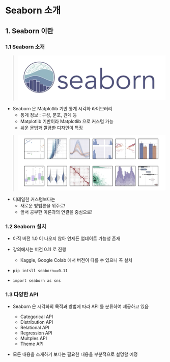 # Seaborn 소개

## 1. Seaborn 이란

### 1.1 Seaborn 소개

> ![](./img/2021-08-23-12-12-38.png)

- Seaborn 은 Matplotlib 기반 통계 시각화 라이브러리
  - 통계 정보 : 구성, 분포, 관계 등
  - Matplotlib 기반이라 Matplotlib 으로 커스텀 가능
  - 쉬운 문법과 깔끔한 디자인이 특징

> ![](./img/2021-08-23-12-13-45.png)

- 디테일한 커스텀보다는
  - 새로운 방법론을 위주로!
  - 앞서 공부한 이론과의 연결을 중심으로!

### 1.2 Seaborn 설치

- 아직 버전 1.0 이 나오지 않아 언제든 업데이트 가능성 존재
- 강의에서는 버전 0.11 로 진행
  - Kaggle, Google Colab 에서 버전이 다를 수 있으니 꼭 설치

- `pip intsll seaborn==0.11`
- `import seaborn as sns`

### 1.3 다양한 API

- Seaborn 은 시각화의 목적과 방법에 따라 API 를 분류하여 제공하고 있음
  - Categorical API
  - Distribution API
  - Relational API
  - Regression API
  - Multples API
  - Theme API

- 모든 내용을 소개하기 보다는 필요한 내용을 부분적으로 설명할 예정